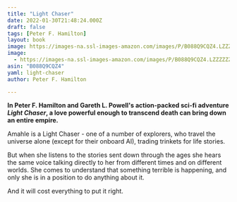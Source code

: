 ```yaml
---
title: "Light Chaser"
date: 2022-01-30T21:48:24.000Z
draft: false
tags: [Peter F. Hamilton]
layout: book
image: https://images-na.ssl-images-amazon.com/images/P/B088Q9CQZ4.LZZZZZZZ.jpg
image: 
  - https://images-na.ssl-images-amazon.com/images/P/B088Q9CQZ4.LZZZZZZZ.jpg
asin: "B088Q9CQZ4"
yaml: light-chaser
author: Peter F. Hamilton

---
```


**In Peter F. Hamilton and Gareth L. Powell's action-packed sci-fi adventure *Light Chaser*, a love powerful enough to transcend death can bring down an entire empire.**  
  
Amahle is a Light Chaser - one of a number of explorers, who travel the universe alone (except for their onboard AI), trading trinkets for life stories.  
  
But when she listens to the stories sent down through the ages she hears the same voice talking directly to her from different times and on different worlds. She comes to understand that something terrible is happening, and only she is in a position to do anything about it.  
  
And it will cost everything to put it right.